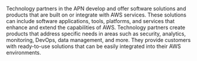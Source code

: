 Technology partners in the APN develop and offer software solutions and products that are built on or integrate with AWS services. These solutions can include software applications, tools, platforms, and services that enhance and extend the capabilities of AWS. Technology partners create products that address specific needs in areas such as security, analytics, monitoring, DevOps, data management, and more. They provide customers with ready-to-use solutions that can be easily integrated into their AWS environments.